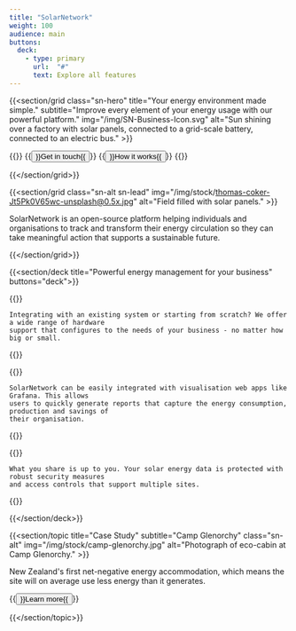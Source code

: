 ```yaml
---
title: "SolarNetwork"
weight: 100
audience: main
buttons:
  deck:
    - type: primary
      url:  "#"
      text: Explore all features
---
```

{{<section/grid
  class="sn-hero"
  title="Your energy environment made simple."
  subtitle="Improve every element of your energy usage with our powerful platform."
  img="/img/SN-Business-Icon.svg"
  alt="Sun shining over a factory with solar panels, connected to a grid-scale battery, connected to an electric bus." >}}

{{<button-bar>}}
  {{<button type="default" url="#">}}Get in touch{{</button>}}
  {{<button type="primary" url="/how-it-works.html">}}How it works{{</button>}}
{{</button-bar>}}

{{</section/grid>}}

{{<section/grid
  class="sn-alt sn-lead"
  img="/img/stock/thomas-coker-Jt5Pk0V65wc-unsplash@0.5x.jpg"
  alt="Field filled with solar panels." >}}

<p>SolarNetwork is an open-source platform helping individuals and organisations to track and transform
their energy circulation so they can take meaningful action that supports a sustainable future.</p>

{{</section/grid>}}

{{<section/deck title="Powerful energy management for your business"
    buttons="deck">}}

  {{<deck-card title="Scales to every size"
    img="/img/SN-CTO-Scale.svg"
    alt="Diagram of concentric circles with 4 arrows pointing outwards." >}}

    Integrating with an existing system or starting from scratch? We offer a wide range of hardware
    support that configures to the needs of your business - no matter how big or small.

  {{</deck-card>}}

  {{<deck-card title="Simplify your data"
    img="/img/SN-CTO-Simplify.svg"
    alt="Diagram of concentric circles split into quadrants." >}}

    SolarNetwork can be easily integrated with visualisation web apps like Grafana. This allows
    users to quickly generate reports that capture the energy consumption, production and savings of
    their organisation.

  {{</deck-card>}}

  {{<deck-card title="Keep your solar data secure"
    img="/img/SN-CTO-Data-Security.svg"
    alt="Diagram of padlock surrounded by orbiting arrows." >}}

    What you share is up to you. Your solar energy data is protected with robust security measures
    and access controls that support multiple sites.

  {{</deck-card>}}

{{</section/deck>}}

{{<section/topic title="Case Study" subtitle="Camp Glenorchy"
  class="sn-alt"
  img="/img/stock/camp-glenorchy.jpg"
  alt="Photograph of eco-cabin at Camp Glenorchy." >}}

<p>New Zealand's first net-negative energy accommodation, which means the site will on average use less
energy than it generates.</p>

<p>{{<button type="link" url="#todo">}}Learn more{{</button>}}</p>

{{</section/topic>}}
